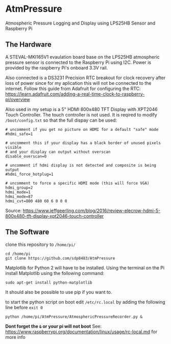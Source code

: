 # AtmPressure
Atmospheric Pressure Logging and Display using LPS25HB Sensor and Raspberry Pi

## The Hardware
A STEVAL-MKI165V1 evaulation board base on the LPS25HB atmospheric pressure sensor is connected to the Raspberry Pi using I2C. Power is provided by the raspberry Pi's onboard 3.3V rail.

Also connected is a DS3231 Precision RTC breakout for clock recovery after loss of power since for my aplication this will not be connected to the internet.
Follow this guide from Adafruit for configuring the RTC: https://learn.adafruit.com/adding-a-real-time-clock-to-raspberry-pi/overview

Also used in my setup is a 5" HDMI 800x480 TFT Display with XPT2046 Touch Controller. The touch controller is not used. It is reqired to modify `/boot/config.txt` so that the full dispay can be used:

```
# uncomment if you get no picture on HDMI for a default "safe" mode
#hdmi_safe=1

# uncomment this if your display has a black border of unused pixels visible
# and your display can output without overscan
disable_overscan=0

# uncomment if hdmi display is not detected and composite is being output
#hdmi_force_hotplug=1

# uncomment to force a specific HDMI mode (this will force VGA)
hdmi_group=2
hdmi_mode=1
hdmi_mode=87
hdmi_cvt=800 480 60 6 0 0 0
```
Source: https://www.jeffgeerling.com/blog/2016/review-elecrow-hdmi-5-800x480-tft-display-xpt2046-touch-controller

## The Software
clone this repository to ```/home/pi/```
 
 ```
 cd /home/pi
 git clone https://github.com/sdp8483/AtmPressure
 ```
 
 Matplotlib for Python 2 will have to be installed. Using the terminal on the Pi install Matplotlib using the following command:
 ``` 
 sudo apt-get install python-matplotlib 
 ```
 It should also be possible to use pip if you want to.
 
 to start the python script on boot edit ```/etc/rc.local``` by adding the following line before ```exit 0```
 ```
 python /home/pi/AtmPressure/AtmosphericPressureRecorder.py &
 ```
 
 **Dont forget the ```&``` or your pi will not boot**
 See: https://www.raspberrypi.org/documentation/linux/usage/rc-local.md for more info
